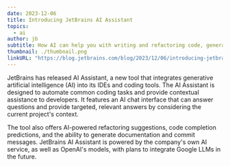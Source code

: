 ```yaml
---
date: 2023-12-06
title: Introducing JetBrains AI Assistant
topics:
  - ai
author: jb
subtitle: How AI can help you with writing and refactoring code, generating documentation and creating commit messages.
thumbnail: ./thumbnail.png
linkURL: "https://blog.jetbrains.com/blog/2023/12/06/introducing-jetbrains-ai-and-the-in-ide-ai-assistant/"
---
```


JetBrains has released AI Assistant, a new tool that integrates generative artificial intelligence (AI) into its IDEs and coding tools. The AI Assistant is designed to automate common coding tasks and provide contextual assistance to developers. It features an AI chat interface that can answer questions and provide targeted, relevant answers by considering the current project's context.

The tool also offers AI-powered refactoring suggestions, code completion predictions, and the ability to generate documentation and commit messages. JetBrains AI Assistant is powered by the company's own AI service, as well as OpenAI's models, with plans to integrate Google LLMs in the future.
